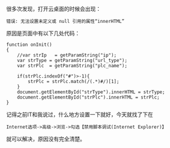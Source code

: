 很多次发现，打开云桌面的时候会出现：
```
错误: 无法设置未定义或 null 引用的属性“innerHTML”
```
原因是页面中有以下几处代码：
```
function onInit()
{
    //var strIp   = getParamString("ip");
    var strType = getParamString("url_type");
    var strPlc  = getParamString("plc_name");
    
    if(strPlc.indexOf("#")>-1){
    	strPlc = strPlc.match(/(.*)#/)[1];
    }
    document.getElementById("strType").innerHTML = strType;
    document.getElementById("strPlc").innerHTML = strPlc;
}
```
记得之前IT和我说过，什么地方设置一下就好，今天就找了下在
```
Internet选项->高级->浏览->勾选【禁用脚本调试(Internet Explorer)】
```
就可以解决，原因没有完全清楚。
